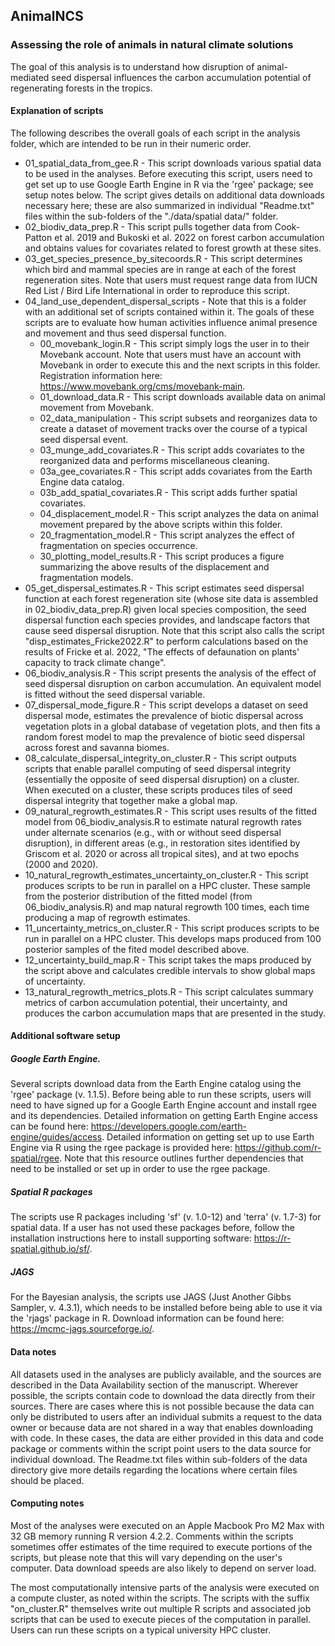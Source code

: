## AnimalNCS
### Assessing the role of animals in natural climate solutions

The goal of this analysis is to understand how disruption of animal-mediated seed dispersal influences the carbon accumulation potential of regenerating forests in the tropics. 


#### Explanation of scripts
The following describes the overall goals of each script in the analysis folder, which are intended to be run in their numeric order.

* 01_spatial_data_from_gee.R - This script downloads various spatial data to be used in the analyses. Before executing this script, users need to get set up to use Google Earth Engine in R via the 'rgee' package; see setup notes below. The script gives details on additional data downloads necessary here; these are also summarized in individual "Readme.txt" files within the sub-folders of the "./data/spatial data/" folder.
* 02_biodiv_data_prep.R - This script pulls together data from Cook-Patton et al. 2019 and Bukoski et al. 2022 on forest carbon accumulation and obtains values for covariates related to forest growth at these sites.
* 03_get_species_presence_by_sitecoords.R - This script determines which bird and mammal species are in range at each of the forest regeneration sites. Note that users must request range data from IUCN Red List / Bird Life International in order to reproduce this script.
* 04_land_use_dependent_dispersal_scripts - Note that this is a folder with an additional set of scripts contained within it. The goals of these scripts are to evaluate how human activities influence animal presence and movement and thus seed dispersal function.
    * 00_movebank_login.R - This script simply logs the user in to their Movebank account. Note that users must have an account with Movebank in order to execute this and the next scripts in this folder. Registration information here: https://www.movebank.org/cms/movebank-main.
    * 01_download_data.R - This script downloads available data on animal movement from Movebank.
    * 02_data_manipulation - This script subsets and reorganizes data to create a dataset of movement tracks over the course of a typical seed dispersal event.
    * 03_munge_add_covariates.R - This script adds covariates to the reorganized data and performs miscellaneous cleaning.
    * 03a_gee_covariates.R - This script adds covariates from the Earth Engine data catalog.
    * 03b_add_spatial_covariates.R - This script adds further spatial covariates.
    * 04_displacement_model.R - This script analyzes the data on animal movement prepared by the above scripts within this folder.
    * 20_fragmentation_model.R - This script analyzes the effect of fragmentation on species occurrence.
    * 30_plotting_model_results.R - This script produces a figure summarizing the above results of the displacement and fragmentation models.
* 05_get_dispersal_estimates.R - This script estimates seed dispersal function at each forest regeneration site (whose site data is assembled in 02_biodiv_data_prep.R) given local species composition, the seed dispersal function each species provides, and landscape factors that cause seed dispersal disruption. Note that this script also calls the script "disp_estimates_Fricke2022.R" to perform calculations based on the results of Fricke et al. 2022, "The effects of defaunation on plants' capacity to track climate change".
* 06_biodiv_analysis.R - This script presents the analysis of the effect of seed dispersal disruption on carbon accumulation. An equivalent model is fitted without the seed dispersal variable.
* 07_dispersal_mode_figure.R - This script develops a dataset on seed dispersal mode, estimates the prevalence of biotic dispersal across vegetation plots in a global database of vegetation plots, and then fits a random forest model to map the prevalence of biotic seed dispersal across forest and savanna biomes.
* 08_calculate_dispersal_integrity_on_cluster.R - This script outputs scripts that enable parallel computing of seed dispersal integrity (essentially the opposite of seed dispersal disruption) on a cluster. When executed on a cluster, these scripts produces tiles of seed dispersal integrity that together make a global map.
* 09_natural_regrowth_estimates.R - This script uses results of the fitted model from 06_biodiv_analysis.R to estimate natural regrowth rates under alternate scenarios (e.g., with or without seed dispersal disruption), in different areas (e.g., in restoration sites identified by Griscom et al. 2020 or across all tropical sites), and at two epochs (2000 and 2020).
* 10_natural_regrowth_estimates_uncertainty_on_cluster.R - This script produces scripts to be run in parallel on a HPC cluster. These sample from the posterior distribution of the fitted model (from 06_biodiv_analysis.R) and map natural regrowth 100 times, each time producing a map of regrowth estimates.
* 11_uncertainty_metrics_on_cluster.R - This script produces scripts to be run in parallel on a HPC cluster. This develops maps produced from 100 posterior samples of the fited model described above.
* 12_uncertainty_build_map.R - This script takes the maps produced by the script above and calculates credible intervals to show global maps of uncertainty.
* 13_natural_regrowth_metrics_plots.R - This script calculates summary metrics of carbon accumulation potential, their uncertainty, and produces the carbon accumulation maps that are presented in the study.




#### Additional software setup

##### Google Earth Engine.
Several scripts download data from the Earth Engine catalog using the 'rgee' package (v. 1.1.5). Before being able to run these scripts, users will need to have signed up for a Google Earth Engine account and install rgee and its dependencies. Detailed information on getting Earth Engine access can be found here: https://developers.google.com/earth-engine/guides/access. Detailed information on getting set up to use Earth Engine via R using the rgee package is provided here: https://github.com/r-spatial/rgee. Note that this resource outlines further dependencies that need to be installed or set up in order to use the rgee package.

##### Spatial R packages
The scripts use R packages including 'sf' (v. 1.0-12) and 'terra' (v. 1.7-3) for spatial data. If a user has not used these packages before, follow the installation instructions here to install supporting software: https://r-spatial.github.io/sf/.

##### JAGS
For the Bayesian analysis, the scripts use JAGS (Just Another Gibbs Sampler, v. 4.3.1), which needs to be installed before being able to use it via the 'rjags' package in R. Download information can be found here: https://mcmc-jags.sourceforge.io/.


#### Data notes

All datasets used in the analyses are publicly available, and the sources are described in the Data Availability section of the manuscript. Wherever possible, the scripts contain code to download the data directly from their sources. There are cases where this is not possible because the data can only be distributed to users after an individual submits a request to the data owner or because data are not shared in a way that enables downloading with code. In these cases, the data are either provided in this data and code package or comments within the script point users to the data source for individual download. The Readme.txt files within sub-folders of the data directory give more details regarding the locations where certain files should be placed.


#### Computing notes

Most of the analyses were executed on an Apple Macbook Pro M2 Max with 32 GB memory running R version 4.2.2. Comments within the scripts sometimes offer estimates of the time required to execute portions of the scripts, but please note that this will vary depending on the user's computer. Data download speeds are also likely to depend on server load.

The most computationally intensive parts of the analysis were executed on a compute cluster, as noted within the scripts. The scripts with the suffix "on_cluster.R" themselves write out multiple R scripts and associated job scripts that can be used to execute pieces of the computation in parallel. Users can run these scripts on a typical university HPC cluster.

